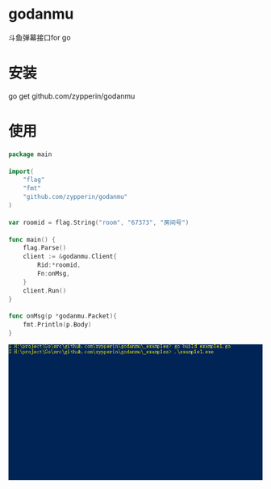 # godanmu
斗鱼弹幕接口for go

# 安装
  go get github.com/zypperin/godanmu
# 使用
```go
package main

import(
	"flag"
	"fmt"
	"github.com/zypperin/godanmu"
)

var roomid = flag.String("room", "67373", "房间号")

func main() {
	flag.Parse()
    client := &godanmu.Client{
		Rid:*roomid,
		Fn:onMsg,
	}
	client.Run()
}

func onMsg(p *godanmu.Packet){
	fmt.Println(p.Body)
}
```
![Screen](/_examples/example.gif)
